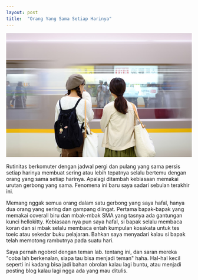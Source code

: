 ```yaml
---
layout: post
title:  "Orang Yang Sama Setiap Harinya"
---
```


![20171111_01](/images/20171111_01.JPG)

Rutinitas berkomuter dengan jadwal pergi dan pulang yang sama persis setiap harinya membuat sering atau lebih tepatnya selalu bertemu dengan orang yang sama setiap harinya. Apalagi ditambah kebiasaan memakai urutan gerbong yang sama. Fenomena ini baru saya sadari sebulan terakhir ini.

Memang nggak semua orang dalam satu gerbong yang saya hafal, hanya dua orang yang sering dan gampang diingat. Pertama bapak-bapak yang memakai coverall biru dan mbak-mbak SMA yang tasnya ada gantungan kunci hellokitty. Kebiasaan nya pun saya hafal, si bapak selalu membaca koran dan si mbak selalu membaca entah kumpulan kosakata untuk tes toeic atau sekedar buku pelajaran. Bahkan saya menyadari kalau si bapak telah memotong rambutnya pada suatu hari.

Saya pernah ngobrol dengan teman lab. tentang ini, dan saran mereka "coba lah berkenalan, siapa tau bisa menjadi teman" haha. Hal-hal kecil seperti ini kadang bisa jadi bahan obrolan kalau lagi buntu, atau menjadi posting blog kalau lagi ngga ada yang mau ditulis.
